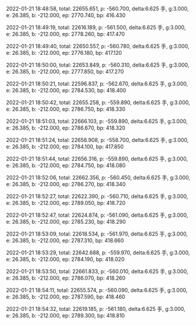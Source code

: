 2022-01-21 18:48:58, total: 22655.651, p: -560.700, delta:6.625 手, g:3.000, e: 26.385, b: -212.000, ep: 2770.740, bp: 416.430

2022-01-21 18:49:19, total: 22616.189, p: -561.500, delta:6.625 手, g:3.000, e: 26.385, b: -212.000, ep: 2778.260, bp: 417.470

2022-01-21 18:49:40, total: 22650.557, p: -560.780, delta:6.625 手, g:3.000, e: 26.385, b: -212.000, ep: 2776.180, bp: 417.120

2022-01-21 18:50:00, total: 22653.849, p: -560.310, delta:6.625 手, g:3.000, e: 26.385, b: -212.000, ep: 2777.850, bp: 417.270

2022-01-21 18:50:21, total: 22596.837, p: -562.670, delta:6.625 手, g:3.000, e: 26.385, b: -212.000, ep: 2784.530, bp: 418.400

2022-01-21 18:50:42, total: 22655.258, p: -559.890, delta:6.625 手, g:3.000, e: 26.385, b: -212.000, ep: 2786.750, bp: 418.330

2022-01-21 18:51:03, total: 22666.103, p: -559.890, delta:6.625 手, g:3.000, e: 26.385, b: -212.000, ep: 2786.670, bp: 418.320

2022-01-21 18:51:24, total: 22656.908, p: -558.700, delta:6.625 手, g:3.000, e: 26.385, b: -212.000, ep: 2784.100, bp: 417.850

2022-01-21 18:51:44, total: 22656.316, p: -559.890, delta:6.625 手, g:3.000, e: 26.385, b: -212.000, ep: 2784.750, bp: 418.080

2022-01-21 18:52:06, total: 22662.356, p: -560.450, delta:6.625 手, g:3.000, e: 26.385, b: -212.000, ep: 2786.270, bp: 418.340

2022-01-21 18:52:27, total: 22622.390, p: -560.710, delta:6.625 手, g:3.000, e: 26.385, b: -212.000, ep: 2789.050, bp: 418.720

2022-01-21 18:52:47, total: 22624.874, p: -561.090, delta:6.625 手, g:3.000, e: 26.385, b: -212.000, ep: 2785.230, bp: 418.290

2022-01-21 18:53:09, total: 22618.534, p: -561.970, delta:6.625 手, g:3.000, e: 26.385, b: -212.000, ep: 2787.310, bp: 418.660

2022-01-21 18:53:29, total: 22642.688, p: -559.970, delta:6.625 手, g:3.000, e: 26.385, b: -212.000, ep: 2784.190, bp: 418.020

2022-01-21 18:53:50, total: 22661.833, p: -560.010, delta:6.625 手, g:3.000, e: 26.385, b: -212.000, ep: 2786.070, bp: 418.260

2022-01-21 18:54:11, total: 22655.574, p: -560.090, delta:6.625 手, g:3.000, e: 26.385, b: -212.000, ep: 2787.590, bp: 418.460

2022-01-21 18:54:32, total: 22619.185, p: -561.180, delta:6.625 手, g:3.000, e: 26.385, b: -212.000, ep: 2789.300, bp: 418.810